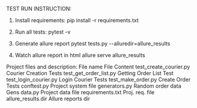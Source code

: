 TEST RUN INSTRUCTION:
1. Install requirements:
pip install -r requirements.txt

2. Run all tests:
pytest -v

3. Generate allure report
pytest tests.py --alluredir=allure_results

4. Watch allure report in html
allure serve allure_results

Project files and description:
File name	File Content
test_create_courier.py	Courier Creation Tests
test_get_order_list.py	Getting Order List Test
test_login_courier.py	Login Courier Tests
test_make_order.py	Create Order Tests
conftest.py	Project system file
generators.py	Random order data Gens
data.py	Project data file
requirements.txt	Proj. req. file
allure_results.dir	Allure reports dir